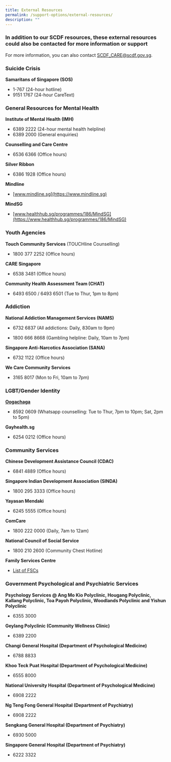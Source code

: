 ```yaml
---
title: External Resources
permalink: /support-options/external-resources/
description: ""
---
```

### In addition to our SCDF resources, these external resources could also be contacted for more information or support
For more information, you can also contact SCDF_CARE@scdf.gov.sg.

### Suicide Crisis 
**Samaritans of Singapore (SOS)**
* 1-767 (24-hour hotline)
* 9151 1767 (24-hour CareText)

### General Resources for Mental Health
**Institute of Mental Health (IMH)**
* 6389 2222 (24-hour mental health helpline)
* 6389 2000 (General enquiries)

**Counselling and Care Centre**
* 6536 6366 (Office hours)

**Silver Ribbon**
* 6386 1928 (Office hours)

**Mindline**
* [www.mindline.sg](https://www.mindline.sg)

**MindSG**
* [www.healthhub.sg/programmes/186/MindSG](https://www.healthhub.sg/programmes/186/MindSG)

### Youth Agencies
**Touch Community Services** (TOUCHline Counselling)
* 1800 377 2252 (Office hours)

**CARE Singapore**
* 6538 3481 (Office hours)

**Community Health Assessment Team (CHAT)**
* 6493 6500 / 6493 6501 (Tue to Thur, 1pm to 8pm)

### Addiction
**National Addiction Management Services (NAMS)**
* 6732 6837 (All addictions: Daily, 830am to 9pm)

* 1800 666 8668 (Gambling helpline: Daily, 10am to 7pm)

**Singapore Anti-Narcotics Association (SANA)**
* 6732 1122 (Office hours)

**We Care Community Services**
* 3165 8017 (Mon to Fri, 10am to 7pm)

### LGBT/Gender Identity
**[Oogachaga](https://oogachaga.com/)**
* 8592 0609 (Whatsapp counselling: Tue to Thur, 7pm to 10pm; Sat, 2pm to 5pm)

**Gayhealth.sg**
* 6254 0212 (Office hours)

### Community Services 
**Chinese Development Assistance Council (CDAC)**
* 6841 4889 (Office hours)

**Singapore Indian Development Association (SINDA)**
* 1800 295 3333 (Office hours)

**Yayasan Mendaki**
* 6245 5555 (Office hours)

**ComCare**
* 1800 222 0000 (Daily, 7am to 12am)

**National Council of Social Service**
* 1800 210 2600 (Community Chest Hotline)

**Family Services Centre**
* [List of FSCs](https://www.msf.gov.sg/docs/default-source/default-document-library/list-of-fscs-in-operation.pdf?sfvrsn=a5c56cc_3) 


### Government Psychological and Psychiatric Services
**Psychology Services @ Ang Mo Kio Polyclinic, Hougang Polyclinic, Kallang Polyclinic, Toa Payoh Polyclinic, Woodlands Polyclinic and Yishun Polyclinic**
* 6355 3000

**Geylang Polyclinic (Community Wellness Clinic)**
* 6389 2200

**Changi General Hospital (Department of Psychological Medicine)**
* 6788 8833

**Khoo Teck Puat Hospital (Department of Psychological Medicine)**
* 6555 8000

**National University Hospital (Department of Psychological Medicine)**
* 6908 2222

**Ng Teng Fong General Hospital (Department of Psychiatry)**
* 6908 2222

**Sengkang General Hospital (Department of Psychiatry)**
* 6930 5000

**Singapore General Hospital (Department of Psychiatry)**
* 6222 3322